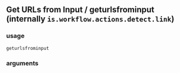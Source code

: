 
## Get URLs from Input / geturlsfrominput (internally `is.workflow.actions.detect.link`)


### usage
`geturlsfrominput `

### arguments

